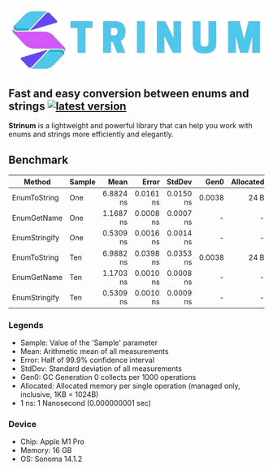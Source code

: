 ![logo](logo.png)

## Fast and easy conversion between enums and strings [![latest version](https://img.shields.io/nuget/v/strinum)](https://www.nuget.org/packages/strinum)

**Strinum** is a lightweight and powerful library that can help you work with enums and strings more efficiently and
elegantly.

## Benchmark

| Method        | Sample |      Mean |     Error |    StdDev |   Gen0 | Allocated |
|---------------|--------|----------:|----------:|----------:|-------:|----------:|
| EnumToString  | One    | 6.8824 ns | 0.0161 ns | 0.0150 ns | 0.0038 |      24 B |
| EnumGetName   | One    | 1.1687 ns | 0.0008 ns | 0.0007 ns |      - |         - |
| EnumStringify | One    | 0.5309 ns | 0.0016 ns | 0.0014 ns |      - |         - |
| EnumToString  | Ten    | 6.9882 ns | 0.0398 ns | 0.0353 ns | 0.0038 |      24 B |
| EnumGetName   | Ten    | 1.1703 ns | 0.0010 ns | 0.0008 ns |      - |         - |
| EnumStringify | Ten    | 0.5309 ns | 0.0010 ns | 0.0009 ns |      - |         - |

### Legends

- Sample: Value of the 'Sample' parameter
- Mean: Arithmetic mean of all measurements
- Error: Half of 99.9% confidence interval
- StdDev: Standard deviation of all measurements
- Gen0: GC Generation 0 collects per 1000 operations
- Allocated: Allocated memory per single operation (managed only, inclusive, 1KB = 1024B)
- 1 ns: 1 Nanosecond (0.000000001 sec)

### Device
- Chip: Apple M1 Pro
- Memory: 16 GB
- OS: Sonoma 14.1.2
